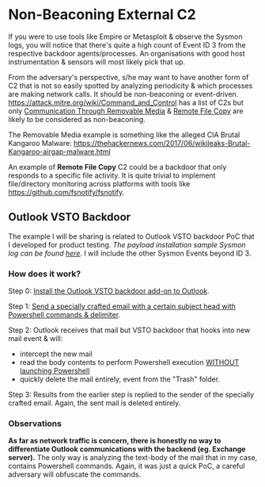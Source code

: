 # Non-Beaconing External C2

If you were to use tools like Empire or Metasploit & observe the Sysmon logs, you will notice that there's quite a high count of Event ID 3 from the respective backdoor agents/processes. An organisations with good host instrumentation & sensors will most likely pick that up.

From the adversary's perspective, s/he may want to have another form of C2 that is not so easily spotted by analyzing periodicity & which processes are making network calls. It should be non-beaconing or event-driven. https://attack.mitre.org/wiki/Command_and_Control has a list of C2s but only [Communication Through Removable Media](https://attack.mitre.org/wiki/Technique/T1092) & [Remote File Copy](https://attack.mitre.org/wiki/Technique/T1105) are likely to be considered as non-beaconing.  

The Removable Media example is something like the alleged CIA Brutal Kangaroo Malware: https://thehackernews.com/2017/06/wikileaks-Brutal-Kangaroo-airgap-malware.html 

An example of **Remote File Copy** C2 could be a backdoor that only responds to a specific file activity. It is quite trivial to implement file/directory monitoring across platforms with tools like https://github.com/fsnotify/fsnotify.

## Outlook VSTO Backdoor

The example I will be sharing is related to Outlook VSTO backdoor PoC that I developed for product testing. *The payload installation sample Sysmon log can be found [here](https://github.com/jymcheong/SysmonResources/tree/master/6.%20Sample%20Data/stage%202%20(Get%20In)/3.%20install%20payloads/(Type%201)%20Abuse%20Outlook%20VSTO)*. I will include the other Sysmon Events beyond ID 3. 

### How does it work?

Step 0: [Install the Outlook VSTO backdoor add-on to Outlook](https://github.com/jymcheong/SysmonResources/tree/master/6.%20Sample%20Data/stage%202%20(Get%20In)/3.%20install%20payloads/(Type%201)%20Abuse%20Outlook%20VSTO).

Step 1: [Send a specially crafted email with a certain subject head with Powershell commands & delimiter](https://www.youtube.com/edit?o=U&video_id=e-rPstKk8rw).

Step 2: Outlook receives that mail but VSTO backdoor that hooks into new mail event & will: 

 * intercept the new mail
 * read the body contents to perform Powershell execution [WITHOUT launching Powershell](https://github.com/p3nt4/PowerShdll)
 * quickly delete the mail entirely, event from the "Trash" folder.

Step 3: Results from the earlier step is replied to the sender of the specially crafted email. Again, the sent mail is deleted entirely.

### Observations

**As far as network traffic is concern, there is honestly no way to differentiate Outlook communications with the backend (eg. Exchange server).** The only way is analyzing the text-body of the mail that in my case, contains Powershell commands. Again, it was just a quick PoC, a careful adversary will obfuscate the commands.